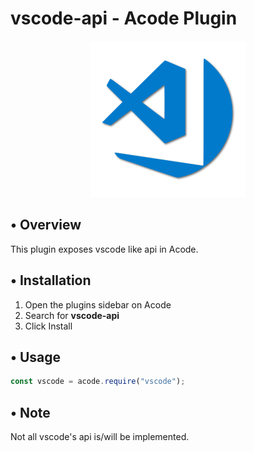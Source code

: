 # vscode-api - Acode Plugin

<p align="center">
  <img src='https://github.com/alMukaafih/acode-vscode-api/raw/HEAD/logo.png' alt='logo' width='250'>
</p>

## • Overview

This plugin exposes vscode like api in Acode.

## • Installation

1. Open the plugins sidebar on Acode
1. Search for **vscode-api**
1. Click Install

## • Usage

```js
const vscode = acode.require("vscode");
```

## • Note

Not all vscode's api is/will be implemented.

